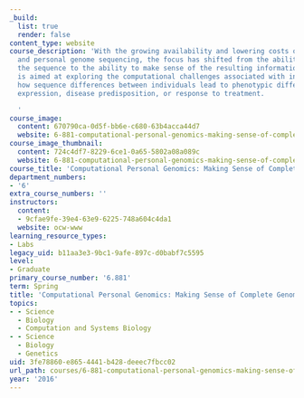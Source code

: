 ```yaml
---
_build:
  list: true
  render: false
content_type: website
course_description: 'With the growing availability and lowering costs of genotyping
  and personal genome sequencing, the focus has shifted from the ability to obtain
  the sequence to the ability to make sense of the resulting information. This course
  is aimed at exploring the computational challenges associated with interpreting
  how sequence differences between individuals lead to phenotypic differences in gene
  expression, disease predisposition, or response to treatment.

  '
course_image:
  content: 670790ca-0d5f-bb6e-c680-63b4acca44d7
  website: 6-881-computational-personal-genomics-making-sense-of-complete-genomes-spring-2016
course_image_thumbnail:
  content: 724c4df7-8229-6ce1-0a65-5802a08a089c
  website: 6-881-computational-personal-genomics-making-sense-of-complete-genomes-spring-2016
course_title: 'Computational Personal Genomics: Making Sense of Complete Genomes'
department_numbers:
- '6'
extra_course_numbers: ''
instructors:
  content:
  - 9cfae9fe-39e4-63e9-6225-748a604c4da1
  website: ocw-www
learning_resource_types:
- Labs
legacy_uid: b11aa3e3-9bc1-9afe-897c-d0babf7c5595
level:
- Graduate
primary_course_number: '6.881'
term: Spring
title: 'Computational Personal Genomics: Making Sense of Complete Genomes'
topics:
- - Science
  - Biology
  - Computation and Systems Biology
- - Science
  - Biology
  - Genetics
uid: 3fe78860-e865-4441-b428-deeec7fbcc02
url_path: courses/6-881-computational-personal-genomics-making-sense-of-complete-genomes-spring-2016
year: '2016'
---
```

